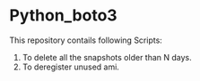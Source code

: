 # Python_boto3

This repository contails following Scripts:

1. To delete all the snapshots older than N days.
2. To deregister unused ami.
